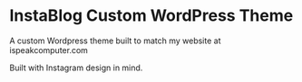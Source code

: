 # InstaBlog Custom WordPress Theme

A custom Wordpress theme built to match my website at ispeakcomputer.com

Built with Instagram design in mind. 
